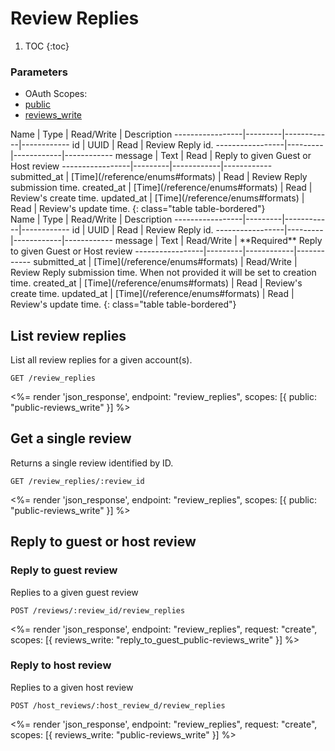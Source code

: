 # Review Replies

1. TOC
{:toc}

### Parameters
<ul class="nav nav-pills" role="tablist">
  <li class="disabled"><a>OAuth Scopes:</a></li>
  <li class="active"><a href="#public" role="tab" data-toggle="pill">public</a></li>
  <li><a href="#reviews_write" role="tab" data-toggle="pill">reviews_write</a></li>
</ul>
<div class="tab-content" markdown="1">
  <div class="tab-pane active" id="public" markdown="1">
Name             | Type    | Read/Write | Description
-----------------|---------|------------|------------
id               | UUID    | Read       | Review Reply id.
-----------------|---------|------------|------------
message          | Text    | Read       | Reply to given Guest or Host review
-----------------|---------|------------|------------
submitted_at     | [Time](/reference/enums#formats) | Read       | Review Reply submission time.
created_at       | [Time](/reference/enums#formats) | Read       | Review's create time.
updated_at       | [Time](/reference/enums#formats) | Read       | Review's update time.
{: class="table table-bordered"}
  </div>
  <div class="tab-pane" id="reviews_write" markdown="1">
Name             | Type    | Read/Write | Description
-----------------|---------|------------|------------
id               | UUID    | Read       | Review Reply id.
-----------------|---------|------------|------------
message          | Text    | Read/Write | **Required** Reply to given Guest or Host review
-----------------|---------|------------|------------
submitted_at     | [Time](/reference/enums#formats) | Read/Write | Review Reply submission time. When not provided it will be set to creation time.
created_at       | [Time](/reference/enums#formats) | Read       | Review's create time.
updated_at       | [Time](/reference/enums#formats) | Read       | Review's update time.
{: class="table table-bordered"}
  </div>
</div>

## List review replies

List all review replies for a given account(s).

~~~
GET /review_replies
~~~

<%= render 'json_response', endpoint: "review_replies", scopes: [{ public: "public-reviews_write" }] %>

## Get a single review

Returns a single review identified by ID.

~~~
GET /review_replies/:review_id
~~~

<%= render 'json_response', endpoint: "review_replies", scopes: [{ public: "public-reviews_write" }] %>

## Reply to guest or host review

### Reply to guest review

Replies to a given guest review

~~~
POST /reviews/:review_id/review_replies
~~~

<%= render 'json_response', endpoint: "review_replies", request: "create",
  scopes: [{ reviews_write: "reply_to_guest_public-reviews_write" }] %>

### Reply to host review

Replies to a given host review

~~~
POST /host_reviews/:host_review_d/review_replies
~~~

<%= render 'json_response', endpoint: "review_replies", request: "create",
  scopes: [{ reviews_write: "public-reviews_write" }] %>
